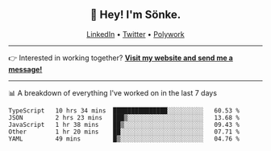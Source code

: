 <h2 align="center">👋 Hey! I'm Sönke.</h2>
<p align="center">
  <a href="https://www.linkedin.com/in/soepet/">LinkedIn</a> •
  <a href="https://twitter.com/zunkp">Twitter</a> •
  <a href="https://www.polywork.com/zunkelty">Polywork</a>
</p>

-------

<p>👉 Interested in working together? <a href="https://www.soenkep.com?utm_medium=social&utm_source=github&utm_campaign=readme"><b>Visit my website and send me a message!</b></a></p>

<!--- -------

📊 My top languages across all (public) repos

![Top Languages](https://github-readme-stats.vercel.app/api/top-langs/?username=zunkelty&show_icons=true&layout=compact&hide_title=true) --->

-------

📊 A breakdown of everything I've worked on in the last 7 days

<!--START_SECTION:waka-->
```text
TypeScript   10 hrs 34 mins  ███████████████░░░░░░░░░░   60.53 % 
JSON         2 hrs 23 mins   ███▒░░░░░░░░░░░░░░░░░░░░░   13.68 % 
JavaScript   1 hr 38 mins    ██▒░░░░░░░░░░░░░░░░░░░░░░   09.43 % 
Other        1 hr 20 mins    ██░░░░░░░░░░░░░░░░░░░░░░░   07.71 % 
YAML         49 mins         █▒░░░░░░░░░░░░░░░░░░░░░░░   04.76 % 
```
<!--END_SECTION:waka-->
